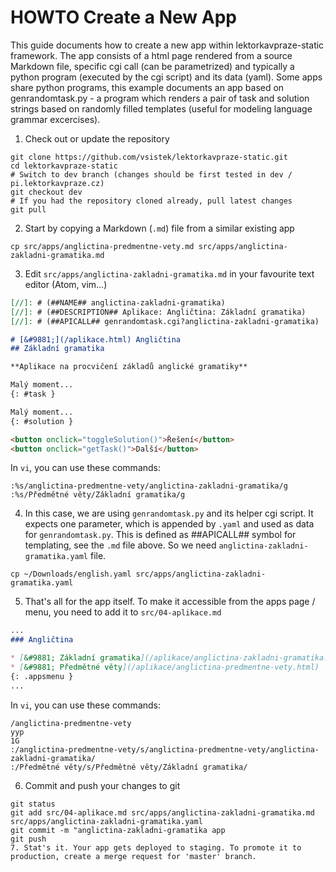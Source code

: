 # HOWTO Create a New App

This guide documents how to create a new app within lektorkavpraze-static framework. The app consists of a html page rendered from a source Markdown file, specific cgi call (can be parametrized) and typically a python program (executed by the cgi script) and its data (yaml). Some apps share python programs, this example documents an app based on genrandomtask.py - a program which renders a pair of task and solution strings based on randomly filled templates (useful for modeling language grammar excercises).

1. Check out or update the repository
```shell
git clone https://github.com/vsistek/lektorkavpraze-static.git
cd lektorkavpraze-static
# Switch to dev branch (changes should be first tested in dev / pi.lektorkavpraze.cz)
git checkout dev
# If you had the repository cloned already, pull latest changes
git pull
```
2. Start by copying a Markdown (`.md`) file from a similar existing app
```shell
cp src/apps/anglictina-predmentne-vety.md src/apps/anglictina-zakladni-gramatika.md
```
3. Edit `src/apps/anglictina-zakladni-gramatika.md` in your favourite text editor (Atom, vim...)
```markdown
[//]: # (##NAME## anglictina-zakladni-gramatika)
[//]: # (##DESCRIPTION## Aplikace: Angličtina: Základní gramatika)
[//]: # (##APICALL## genrandomtask.cgi?anglictina-zakladni-gramatika)

# [&#9881;](/aplikace.html) Angličtina
## Základní gramatika

**Aplikace na procvičení základů anglické gramatiky**

Malý moment...
{: #task }

Malý moment...
{: #solution }

<button onclick="toggleSolution()">Řešení</button>
<button onclick="getTask()">Další</button>
```
In `vi`, you can use these commands:
```vim
:%s/anglictina-predmentne-vety/anglictina-zakladni-gramatika/g
:%s/Předmětné věty/Základní gramatika/g
```
4. In this case, we are using `genrandomtask.py` and its helper cgi script. It expects one parameter, which is appended by `.yaml` and used as data for `genrandomtask.py`. This is defined as ##APICALL## symbol for templating, see the `.md` file above. So we need `anglictina-zakladni-gramatika.yaml` file.
```shell
cp ~/Downloads/english.yaml src/apps/anglictina-zakladni-gramatika.yaml
```
5. That's all for the app itself. To make it accessible from the apps page / menu, you need to add it to `src/04-aplikace.md`
```markdown
...
### Angličtina

* [&#9881; Základní gramatika](/aplikace/anglictina-zakladni-gramatika.html)
* [&#9881; Předmětné věty](/aplikace/anglictina-predmentne-vety.html)
{: .appsmenu }
...

```
In `vi`, you can use these commands:
```vim
/anglictina-predmentne-vety
yyp
1G
:/anglictina-predmentne-vety/s/anglictina-predmentne-vety/anglictina-zakladni-gramatika/
:/Předmětné věty/s/Předmětné věty/Základní gramatika/
```
6. Commit and push your changes to git
```shell
git status
git add src/04-aplikace.md src/apps/anglictina-zakladni-gramatika.md src/apps/anglictina-zakladni-gramatika.yaml
git commit -m "anglictina-zakladni-gramatika app
git push
7. Stat's it. Your app gets deployed to staging. To promote it to production, create a merge request for 'master' branch.
```
